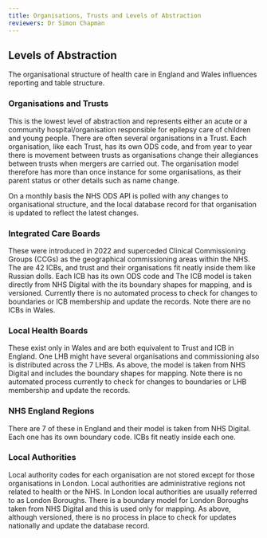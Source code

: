 ```yaml
---
title: Organisations, Trusts and Levels of Abstraction
reviewers: Dr Simon Chapman
---
```


## Levels of Abstraction

The organisational structure of health care in England and Wales influences reporting and table structure.

### Organisations and Trusts

This is the lowest level of abstraction and represents either an acute or a community hospital/organisation responsible for epilepsy care of children and young people. There are often several organisations in a Trust. Each organisation, like each Trust, has its own ODS code, and from year to year there is movement between trusts as organisations change their allegiances between trusts when mergers are carried out. The organisation model therefore has more than once instance for some organisations, as their parent status or other details such as name change. 

On a monthly basis the NHS ODS API is polled with any changes to organisational structure, and the local database record for that organisation is updated to reflect the latest changes.

### Integrated Care Boards

These were introduced in 2022 and superceded Clinical Commissioning Groups (CCGs) as the geographical commissioning areas within the NHS. The are 42 ICBs, and trust and their organisations fit neatly inside them like Russian dolls. Each ICB has its own ODS code and The ICB model is taken directly from NHS Digital with the its boundary shapes for mapping, and is versioned. Currently there is no automated process to check for changes to boundaries or ICB membership and update the records. Note there are no ICBs in Wales.

### Local Health Boards

These exist only in Wales and are both equivalent to Trust and ICB in England. One LHB might have several organisations and commissioning also is distributed across the 7 LHBs. As above, the model is taken from NHS Digital and includes the boundary shapes for mapping. Note there is no automated process currently to check for changes to boundaries or LHB membership and update the records.

### NHS England Regions

There are 7 of these in England and their model is taken from NHS Digital. Each one has its own boundary code. ICBs fit neatly inside each one.

### Local Authorities

Local authority codes for each organisation are not stored except for those organisations in London. Local authorities are administrative regions not related to health or the NHS. In London local authorities are usually referred to as London Boroughs. There is a boundary model for London Boroughs taken from NHS Digital and this is used only for mapping. As above, although versioned, there is no process in place to check for updates nationally and update the database record.
